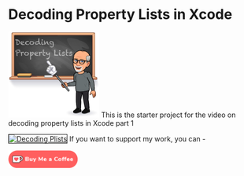 # Decoding Property Lists in Xcode

![Thumbnail](Images/1.%20Decoding%20Property%20Lists.png) This is the starter project for the video on decoding property lists in Xcode part 1

<a href="http://www.youtube.com/watch?feature=player_embedded&v=6AfOlEkwF5g
" target="_blank"><img src="http://img.youtube.com/vi/6AfOlEkwF5g/0.jpg" 
alt="Decoding Plists" width="480" height="360" border="1" /></a>
If you want to support my work, you can - </br>

<a href='https://ko-fi.com/Z8Z22WRVG' target='_blank'><img height='36' style='border:0px;height:36px;' src='Images/kofi3.png' border='0' alt='Buy Me a Coffee at ko-fi.com' /></a>

